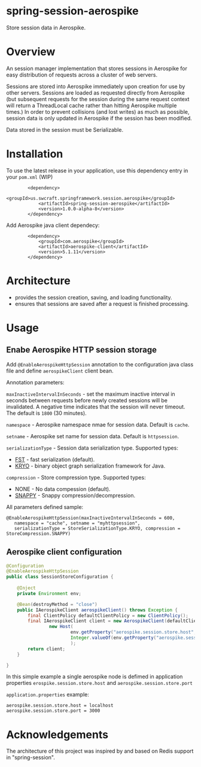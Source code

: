 # spring-session-aerospike
Store session data in Aerospike.

# Overview

An session manager implementation that stores sessions in Aerospike for easy distribution of requests across a cluster of web servers. 

Sessions are stored into Aerospike immediately upon creation for use by other servers. Sessions are loaded as requested directly from Aerospike (but subsequent requests for the session during the same request context will return a ThreadLocal cache rather than hitting Aerospike multiple times.) In order to prevent collisions (and lost writes) as much as possible, session data is only updated in Aerospike if the session has been modified.

Data stored in the session must be Serializable.

# Installation

To use the latest release in your application, use this dependency entry in your `pom.xml` (WIP)

````
		<dependency>
			<groupId>us.swcraft.springframework.session.aerospike</groupId>
			<artifactId>spring-session-aerospike</artifactId>
			<version>1.0.0-alpha-8</version>
		</dependency>
````

Add Aerospike java client dependecy:

````
		<dependency>
			<groupId>com.aerospike</groupId>
			<artifactId>aerospike-client</artifactId>
			<version>5.1.11</version>
		</dependency>
````

# Architecture

- provides the session creation, saving, and loading functionality.
- ensures that sessions are saved after a request is finished processing.

# Usage

## Enabe Aerospike HTTP session storage

Add `@EnableAerospikeHttpSession` annotation to the configuration java class file and define `aerospikeClient` client bean.

Annotation parameters:

`maxInactiveIntervalInSeconds` - set the maximum inactive interval in seconds between requests before newly created sessions will be invalidated. A negative time indicates that the session will never timeout. The default is `1800` (30 minutes).

`namespace` - Aerospike namespace nmae for session data. Default is `cache`.

`setname` - Aerospike set name for session data. Default is `httpsession`.

`serializationType` - Session data serialization type. Supported types:
- [FST](https://github.com/RuedigerMoeller/fast-serialization) - fast serialization (default).
- [KRYO](https://github.com/EsotericSoftware/kryo) - binary object graph serialization framework for Java.

`compression` - Store compression type. Supported types:
- NONE - No data compession (default).
- [SNAPPY](https://github.com/dain/snappy) - Snappy compression/decompression.

All parameters defined sample:
````
@EnableAerospikeHttpSession(maxInactiveIntervalInSeconds = 600,
   namespace = "cache", setname = "myhttpsession",
   serializationType = StoreSerializationType.KRYO, compression = StoreCompression.SNAPPY)
````

## Aerospike client configuration

````java
@Configuration
@EnableAerospikeHttpSession
public class SessionStoreConfiguration {
    
    @Inject
    private Environment env;

    @Bean(destroyMethod = "close")
    public IAerospikeClient aerospikeClient() throws Exception {
        final ClientPolicy defaultClientPolicy = new ClientPolicy();
        final IAerospikeClient client = new AerospikeClient(defaultClientPolicy,
                new Host(
                        env.getProperty("aerospike.session.store.host", "localhost"),
                        Integer.valueOf(env.getProperty("aerospike.session.store.port", "3000")))
                        );
        return client;
    }

}
````

In this simple example a single aerospike node is defimed in application properties `erospike.session.store.host` and `aerospike.session.store.port`

`application.properties` example:

````
aerospike.session.store.host = localhost
aerospike.session.store.port = 3000
````


# Acknowledgements

The architecture of this project was inspired by and based on Redis support in "spring-session".


